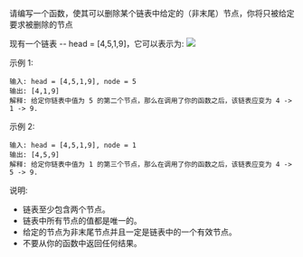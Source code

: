 请编写一个函数，使其可以删除某个链表中给定的（非末尾）节点，你将只被给定要求被删除的节点

现有一个链表 -- head = [4,5,1,9]，它可以表示为:
![](https://assets.leetcode-cn.com/aliyun-lc-upload/uploads/2019/01/19/237_example.png)

示例 1: 
```
输入: head = [4,5,1,9], node = 5
输出: [4,1,9]
解释: 给定你链表中值为 5 的第二个节点，那么在调用了你的函数之后，该链表应变为 4 -> 1 -> 9.
```

示例 2:
```
输入: head = [4,5,1,9], node = 1
输出: [4,5,9]
解释: 给定你链表中值为 1 的第三个节点，那么在调用了你的函数之后，该链表应变为 4 -> 5 -> 9.
```

说明:

* 链表至少包含两个节点。
* 链表中所有节点的值都是唯一的。
* 给定的节点为非末尾节点并且一定是链表中的一个有效节点。
* 不要从你的函数中返回任何结果。
